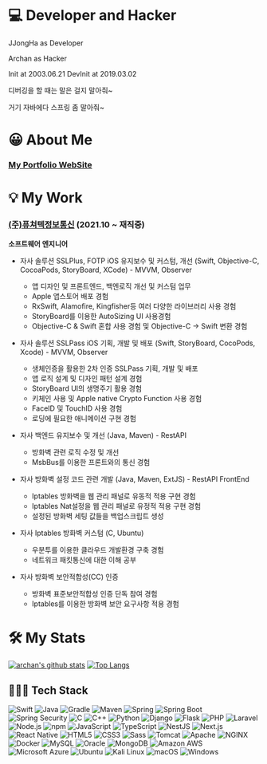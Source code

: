 # 💻 Developer and Hacker

JJongHa as Developer

Archan as Hacker

Init at 2003.06.21
DevInit at 2019.03.02

디버깅을 할 때는 말은 걸지 말아줘~

거기 자바에다 스프링 좀 말아줘~


# 😀 About Me
### [My Portfolio WebSite](https://archan0621.github.io/)

# 💡 My Work

### [(주)퓨쳐텍정보통신](https://ftkict.co.kr/) (2021.10 ~ 재직중)

**소프트웨어 엔지니어**
- 자사 솔루션 SSLPlus, FOTP iOS 유지보수 및 커스텀, 개선 (Swift, Objective-C, CocoaPods, StoryBoard, XCode) - MVVM, Observer
  - 앱 디자인 및 프론트엔드, 백엔로직 개선 및 커스텀 업무
  - Apple 앱스토어 배포 경험
  - RxSwift, Alamofire, Kingfisher등 여러 다양한 라이브러리 사용 경험
  - StoryBoard를 이용한 AutoSizing UI 사용경험
  - Objective-C & Swift 혼합 사용 경험 및 Objective-C -> Swift 변환 경험

- 자사 솔루션 SSLPass iOS 기획, 개발 및 배포 (Swift, StoryBoard, CocoPods, Xcode) - MVVM, Observer
  - 생체인증을 활용한 2차 인증 SSLPass 기획, 개발 및 배포
  - 앱 로직 설계 및 디자인 패턴 설계 경험
  - StoryBoard UI의 생명주기 활용 경험
  - 키체인 사용 및 Apple native Crypto Function 사용 경험
  - FaceID 및 TouchID 사용 경험
  - 로딩에 필요한 애니메이션 구현 경험

- 자사 백엔드 유지보수 및 개선 (Java, Maven) - RestAPI
  - 방화벽 관련 로직 수정 및 개선
  - MsbBus를 이용한 프론트와의 통신 경험
 
- 자사 방화벽 설정 코드 관련 개발 (Java, Maven, ExtJS) - RestAPI FrontEnd
  - Iptables 방화벽을 웹 관리 패널로 유동적 적용 구현 경험
  - Iptables Nat설정을 웹 관리 패널로 유정적 적용 구현 경험
  - 설정된 방화벽 세팅 값들을 백업스크립트 생성 
 
- 자사 Iptables 방화벽 커스텀 (C, Ubuntu)
  - 우분투를 이용한 클라우드 개발환경 구축 경험
  - 네트워크 패킷통신에 대한 이해 공부

- 자사 방화벽 보안적합성(CC) 인증 
  - 방화벽 표준보안적합성 인증 단독 참여 경험 
  - Iptables를 이용한 방화벽 보안 요구사항 적용 경험


# 🛠 My Stats
[![archan's github stats](https://github-readme-stats.vercel.app/api?username=archan0621)](https://github.com/anuraghazra/github-readme-stats)
[![Top Langs](https://github-readme-stats.vercel.app/api/top-langs/?username=archan0621&layout=compact)](https://github.com/archan0621/github-readme-stats)

## 👩🏻‍💻 Tech Stack 
<div>
<img alt="Swift" src ="https://img.shields.io/badge/Swift-F05138.svg?&style=for-the-badge&logo=Swift&logoColor=white"/>
<img alt="Java" src ="https://img.shields.io/badge/Java-007396.svg?&style=for-the-badge&logo=Java&logoColor=white"/>
<img alt="Gradle" src ="https://img.shields.io/badge/Gradle-02303A.svg?&style=for-the-badge&logo=Gradle&logoColor=white"/>
<img alt="Maven" src ="https://img.shields.io/badge/Maven-C71A36.svg?&style=for-the-badge&logo=Apache Maven&logoColor=white"/>
<img alt="Spring" src ="https://img.shields.io/badge/Spring-6DB33F.svg?&style=for-the-badge&logo=Spring&logoColor=white"/>
<img alt="Spring Boot" src ="https://img.shields.io/badge/Spring Boot-6DB33F.svg?&style=for-the-badge&logo=SpringBoot&logoColor=white"/>
<img alt="Spring Security" src ="https://img.shields.io/badge/Spring Security-6DB33F.svg?&style=for-the-badge&logo=SpringSecurity&logoColor=white"/>
<img alt="C" src ="https://img.shields.io/badge/C-A8B9CC.svg?&style=for-the-badge&logo=C&logoColor=white"/>
<img alt="C++" src ="https://img.shields.io/badge/C++-00599C.svg?&style=for-the-badge&logo=C%2B%2B&logoColor=white"/>
<img alt="Python" src ="https://img.shields.io/badge/Python-3776AB.svg?&style=for-the-badge&logo=Python&logoColor=white"/>
<img alt="Django" src ="https://img.shields.io/badge/Django-092E20.svg?&style=for-the-badge&logo=Django&logoColor=white"/>
 <img alt="Flask" src ="https://img.shields.io/badge/Flask-000000.svg?&style=for-the-badge&logo=Flask&logoColor=white"/>
<img alt="PHP" src ="https://img.shields.io/badge/PHP-777BB4.svg?&style=for-the-badge&logo=PHP&logoColor=white"/>
<img alt="Laravel" src ="https://img.shields.io/badge/Laravel-FF2D20.svg?&style=for-the-badge&logo=Laravel&logoColor=white"/>
<img alt="Node.js" src ="https://img.shields.io/badge/Node.js-339933.svg?&style=for-the-badge&logo=Node.js&logoColor=white"/>
<img alt="npm" src ="https://img.shields.io/badge/npm-CB3837.svg?&style=for-the-badge&logo=npm&logoColor=white"/>
<img alt="JavaScript" src ="https://img.shields.io/badge/JavaScript-F7DF1E.svg?&style=for-the-badge&logo=JavaScript&logoColor=white"/>
<img alt="TypeScript" src ="https://img.shields.io/badge/TypeScript-3178C6.svg?&style=for-the-badge&logo=TypeScript&logoColor=white"/>
<img alt="NestJS" src ="https://img.shields.io/badge/NestJS-E0234E.svg?&style=for-the-badge&logo=NestJS&logoColor=white"/>
<img alt="Next.js" src ="https://img.shields.io/badge/Next.js-000000.svg?&style=for-the-badge&logo=Next.JS&logoColor=white"/>
<img alt="React Native" src ="https://img.shields.io/badge/React Native-61DAFB.svg?&style=for-the-badge&logo=React&logoColor=white"/>
<img alt="HTML5" src ="https://img.shields.io/badge/HTML5-E34F26.svg?&style=for-the-badge&logo=HTML5&logoColor=white"/>
<img alt="CSS3" src ="https://img.shields.io/badge/CSS3-1572B6.svg?&style=for-the-badge&logo=CSS3&logoColor=white"/>
<img alt="Sass" src ="https://img.shields.io/badge/Sass-CC6699.svg?&style=for-the-badge&logo=Sass&logoColor=white"/>
<img alt="Tomcat" src ="https://img.shields.io/badge/Tomcat-F8DC75.svg?&style=for-the-badge&logo=ApacheTomcat&logoColor=white"/>
<img alt="Apache" src ="https://img.shields.io/badge/Apache-D22128.svg?&style=for-the-badge&logo=Apache&logoColor=white"/>
<img alt="NGINX" src ="https://img.shields.io/badge/NGINX-009639.svg?&style=for-the-badge&logo=NGINX&logoColor=white"/>
<img alt="Docker" src ="https://img.shields.io/badge/Docker-2496ED.svg?&style=for-the-badge&logo=Docker&logoColor=white"/>
<img alt="MySQL" src ="https://img.shields.io/badge/MySQL-4479A1.svg?&style=for-the-badge&logo=MySQL&logoColor=white"/>
<img alt="Oracle" src ="https://img.shields.io/badge/Oracle-F80000.svg?&style=for-the-badge&logo=Oracle&logoColor=white"/>
<img alt="MongoDB" src ="https://img.shields.io/badge/MongoDB-47A248.svg?&style=for-the-badge&logo=MongoDB&logoColor=white"/>
<img alt="Amazon AWS" src ="https://img.shields.io/badge/Amazon AWS-FF9900.svg?&style=for-the-badge&logo=AmazonAWS&logoColor=white"/>
<img alt="Microsoft Azure" src ="https://img.shields.io/badge/Microsoft Azure-0078D4.svg?&style=for-the-badge&logo=MicrosoftAzure&logoColor=white"/>
<img alt="Ubuntu" src ="https://img.shields.io/badge/Ubuntu-E95420.svg?&style=for-the-badge&logo=Ubuntu&logoColor=white"/>
<img alt="Kali Linux" src ="https://img.shields.io/badge/Kali Linux-557C94.svg?&style=for-the-badge&logo=KaliLinux&logoColor=white"/>
<img alt="macOS" src ="https://img.shields.io/badge/macOS-000000.svg?&style=for-the-badge&logo=macOS&logoColor=white"/>
<img alt="Windows" src ="https://img.shields.io/badge/Windows-0078D6.svg?&style=for-the-badge&logo=Windows&logoColor=white"/>
 </div>


